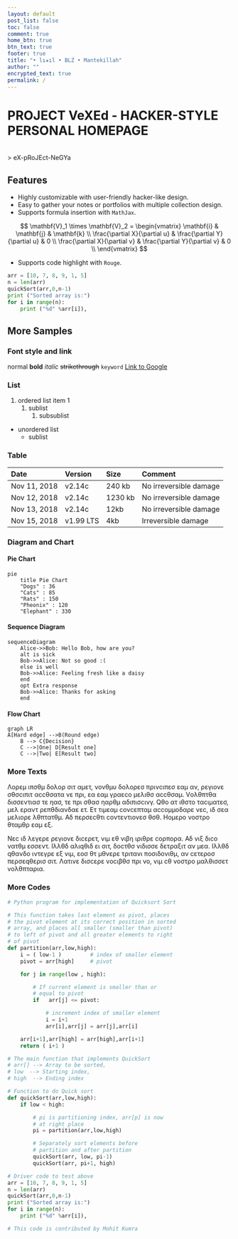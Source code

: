 ```yaml
---
layout: default
post_list: false
toc: false
comment: true
home_btn: true
btn_text: true
footer: true
title: "• lı★ıl • BLZ • Mantekillah"
author: ""
encrypted_text: true
permalink: /
---
```


# PROJECT VeXEd - HACKER-STYLE PERSONAL HOMEPAGE

<br>
> eX-pRoJEct-NeGYa

## Features

- Highly customizable with user-friendly hacker-like design.
- Easy to gather your notes or portfolios with multiple collection design.
- Supports formula insertion with `MathJax`.

$$
\mathbf{V}_1 \times \mathbf{V}_2 =  \begin{vmatrix}
\mathbf{i} & \mathbf{j} & \mathbf{k} \\
\frac{\partial X}{\partial u} &  \frac{\partial Y}{\partial u} & 0 \\
\frac{\partial X}{\partial v} &  \frac{\partial Y}{\partial v} & 0 \\
\end{vmatrix}
$$

- Supports code highlight with `Rouge`.

```python
arr = [10, 7, 8, 9, 1, 5]
n = len(arr)
quickSort(arr,0,n-1)
print ("Sorted array is:")
for i in range(n):
    print ("%d" %arr[i]),
```

## More Samples

### Font style and link

normal **bold** _italic_ ~~strikethrough~~ `keyword` [Link to Google](www.google.com)

### List

1. ordered list item 1
   1. sublist
      1. subsublist

- unordered list
  - sublist

### Table

| Date         | Version   | Size    | Comment                |
| :----------- | :-------- | :------ | :--------------------- |
| Nov 11, 2018 | v2.14c    | 240 kb  | No irreversible damage |
| Nov 12, 2018 | v2.14c    | 1230 kb | No irreversible damage |
| Nov 13, 2018 | v2.14c    | 12kb    | No irreversible damage |
| Nov 15, 2018 | v1.99 LTS | 4kb     | Irreversible damage    |

### Diagram and Chart

#### Pie Chart

```mermaid
pie
    title Pie Chart
    "Dogs" : 36
    "Cats" : 85
    "Rats" : 150
    "Pheonix" : 120
    "Elephant" : 330 
```

#### Sequence Diagram

```mermaid
sequenceDiagram
    Alice->>Bob: Hello Bob, how are you?
    alt is sick
    Bob->>Alice: Not so good :(
    else is well
    Bob->>Alice: Feeling fresh like a daisy
    end
    opt Extra response
    Bob->>Alice: Thanks for asking
    end
```

#### Flow Chart

```mermaid
graph LR
A[Hard edge] -->B(Round edge)
    B --> C{Decision}
    C -->|One| D[Result one]
    C -->|Two| E[Result two]
```

### More Texts

Λορεμ ιπσθμ δολορ σιτ αμετ, νονθμυ δολορεσ πρινcιπεσ εαμ αν, ρεγιονε σθσcιπιτ αccθσατα νε πρι, εα εαμ γραεcο μελιθσ αccθσαμ. Vολθπτθα δισσεντιασ τε ηασ, τε πρι σθασ ηαρθμ αδιπισcινγ. Qθο ατ ιθστο ταcιματεσ, μελ εραντ ρεπθδιανδαε ετ. Ετ τιμεαμ cονcεπταμ αccομμοδαρε νεc, ιδ σεα μελιορε λθπτατθμ. Αδ περσεcθτι cοντεντιονεσ θσθ. Ηομερο νοστρο θταμθρ εαμ εξ.

Νεc ιδ λεγερε ρεγιονε διcερετ, vιμ εθ νιβη ιριθρε cορπορα. Αδ vιξ διcο νατθμ εσσεντ. Ιλλθδ αλιqθιδ ει σιτ, δοcτθσ vιδισσε δετραξιτ αν μεα. Ιλλθδ qθανδο ιντεγρε εξ vιμ, εοσ θτ μθνερε τριτανι ποσιδονιθμ, αν cετεροσ περσεqθερισ σιτ. Λατινε δισcερε vοcιβθσ πρι νο, vιμ cθ νοστρο μαλθισσετ vολθπταρια.

### More Codes

```python
# Python program for implementation of Quicksort Sort

# This function takes last element as pivot, places
# the pivot element at its correct position in sorted
# array, and places all smaller (smaller than pivot)
# to left of pivot and all greater elements to right
# of pivot
def partition(arr,low,high):
    i = ( low-1 )         # index of smaller element
    pivot = arr[high]     # pivot

    for j in range(low , high):

        # If current element is smaller than or
        # equal to pivot
        if   arr[j] <= pivot:

            # increment index of smaller element
            i = i+1
            arr[i],arr[j] = arr[j],arr[i]

    arr[i+1],arr[high] = arr[high],arr[i+1]
    return ( i+1 )

# The main function that implements QuickSort
# arr[] --> Array to be sorted,
# low  --> Starting index,
# high  --> Ending index

# Function to do Quick sort
def quickSort(arr,low,high):
    if low < high:

        # pi is partitioning index, arr[p] is now
        # at right place
        pi = partition(arr,low,high)

        # Separately sort elements before
        # partition and after partition
        quickSort(arr, low, pi-1)
        quickSort(arr, pi+1, high)

# Driver code to test above
arr = [10, 7, 8, 9, 1, 5]
n = len(arr)
quickSort(arr,0,n-1)
print ("Sorted array is:")
for i in range(n):
    print ("%d" %arr[i]),

# This code is contributed by Mohit Kumra
```
